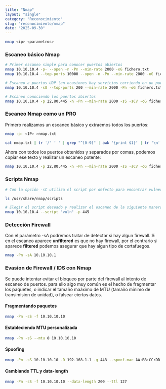 ```yaml
---
title: "Nmap"
layout: "single"
category: "Reconocimiento"
slug: "reconocimiento/nmap"
date: "2025-09-30"
---
```


```bash 
nmap <ip> <parametros>
``` 

### Escaneo básico Nmap 

```bash
# Primer escaneo simple para conocer puertos abiertos
nmap 10.10.10.4 -p- --open -n -Pn --min-rate 2000 -oG fichero.txt
nmap 10.10.10.4 --top-ports 10000 --open -n -Pn --min-rate 2000 -oG fichero.txt

# Escaneo a puertos UDP (en ocasiones hay servicios corriendo en un puerto UDP)
nmap 10.10.10.4 -sU --top-ports 200 --min-rate 2000 -Pn -oG fichero.txt

# Escaneo conociendo los puertos abiertos
nmap 10.10.10.4 -p 22,80,445 -n -Pn --min-rate 2000 -sS -sCV -oG fichero.txt
```

### Escaneo Nmap como un PRO

Primero realizamos un escaneo básico y extraemos todos los puertos:
```bash
nmap -p- <IP> >nmap.txt

cat nmap.txt | tr '/' ' ' | grep "^[0-9]" | awk '{print $1}' | tr '\n' ',' | sed 's/,$/\n/' > nmap
```

Ahora con todos los puertos obtenidos y separados por comas, podemos copiar ese texto y realizar un escaneo potente:

```bash
nmap 10.10.10.4 -p 22,80,445 -n -Pn --min-rate 2000 -sS -sCV -oG fichero.txt
```

### Scripts Nmap
```bash
# Con la opción -sC utiliza el script por defecto para encontrar vulnerabilidades, si queremos utilizar un script específico, podemos consultar el listado de scripts

ls /usr/share/nmap/scripts

# Elegir el script deseado y realizar el escaneo de la siguiente manera
nmap 10.10.10.4 --script "vuln" -p 445
``` 

### Detección Firewall
Con el parámetro -sA podremos tratar de detectar si hay algun firewall. Si en el escaneo aparece **unfiltered** es que no hay firewall, por el contrario si aparece **filtered** podemos asegurar que hay algun tipo de cortafuegos.
```bash
nmap -Pn -sA 10.10.10.1
```
### Evasion de Firewall / IDS con Nmap
Se puede intentar evitar el bloqueo por parte del firewall al intento de escaneo de puertos. para ello algo muy común es el hecho de fragmentar los paquetes, o indicar el tamaño maáximo de MTU (tamaño mínimo de transimision de unidad), o falsear ciertos datos.  

#### Fragmentando paquetes
```bash
nmap -Pn -sS -f 10.10.10.10
```

#### Estableciendo MTU personalizada
```bash
nmap -Pn -sS --mtu 8 10.10.10.10
```

#### Spoofing 
```bash
nmap -Pn -sS 10.10.10.10 -D 192.168.1.1 -g 443 --spoof-mac AA:BB:CC:DD:EE:FF
```

#### Cambiando TTL y data-length
```bash
nmap -Pn -sS -f 10.10.10.10 --data-length 200 --ttl 127
```
   